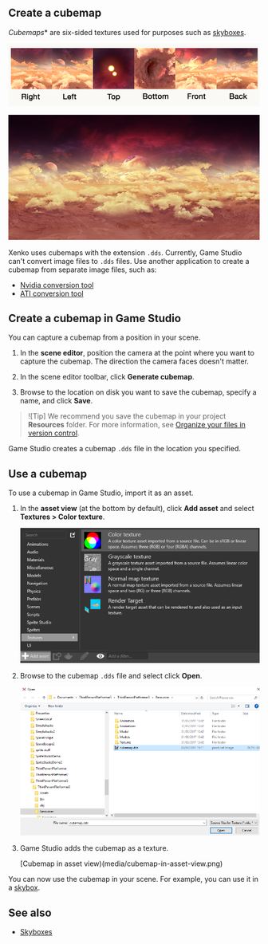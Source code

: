 ## Create a cubemap

*Cubemaps** are six-sided textures used for purposes such as [skyboxes](../graphics/skyboxes.md).

![Distant planet skybox](../graphics/media/skybox-disassembled.png)

![Merged skybox](../graphics/media/skybox-assembled.png)

 Xenko uses cubemaps with the extension `.dds`. Currently, Game Studio can't convert image files to `.dds` files. Use another application to create a cubemap from separate image files, such as:

* [Nvidia conversion tool](https://developer.nvidia.com/nvidia-texture-tools-adobe-photoshop)
* [ATI conversion tool](http://developer.amd.com/tools-and-sdks/archive/games-cgi/cubemapgen)

## Create a cubemap in Game Studio

You can capture a cubemap from a position in your scene.

1. In the **scene editor**, position the camera at the point where you want to capture the cubemap. The direction the camera faces doesn't matter.

2. In the scene editor toolbar, click **Generate cubemap**.

3. Browse to the location on disk you want to save the cubemap, specify a name, and click **Save**.

>![Tip]
>We recommend you save the cubemap in your project **Resources** folder. For more information, see [Organize your files in version control](../files-and-folders/organize-your-files-in-version-control.md).

Game Studio creates a cubemap `.dds` file in the location you specified.

## Use a cubemap

To use a cubemap in Game Studio, import it as an asset.

1. In the **asset view** (at the bottom by default), click **Add asset** and select **Textures > Color texture**.

    ![Add texture](media/add-cubemap-asset.png)

2. Browse to the cubemap `.dds` file and select click **Open**.

    ![Browse to texture](media/add-cubemap-asset2.png)

3. Game Studio adds the cubemap as a texture.

    [Cubemap in asset view)(media/cubemap-in-asset-view.png)

You can now use the cubemap in your scene. For example, you can use it in a [skybox](../graphics/skyboxes.md).

## See also

* [Skyboxes](../graphics/skyboxes.md)
